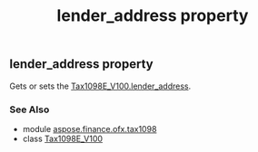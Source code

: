 ﻿---
title: lender_address property
second_title: Aspose.Finance for Python via .NET API References
description: 
type: docs
weight: 60
url: /python-net/aspose.finance.ofx.tax1098/tax1098e_v100/lender_address/
is_root: false
---

## lender_address property


Gets or sets the [Tax1098E_V100.lender_address](/finance/python-net/aspose.finance.ofx.tax1098/tax1098e_v100#lender_address).

### See Also
* module [aspose.finance.ofx.tax1098](../../)
* class [Tax1098E_V100](/finance/python-net/aspose.finance.ofx.tax1098/tax1098e_v100)
